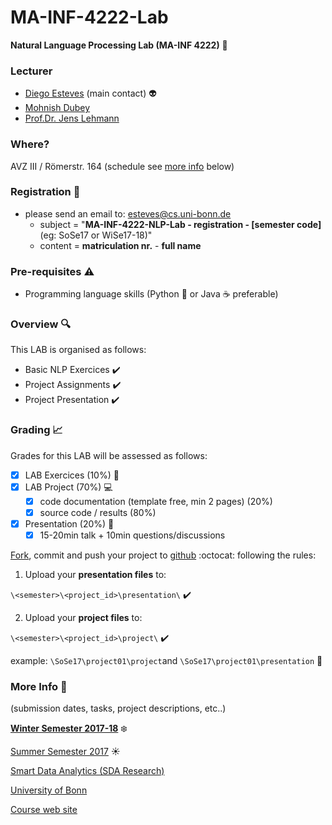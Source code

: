 # MA-INF-4222-Lab
**Natural Language Processing Lab (MA-INF 4222)** :speech_balloon:

### Lecturer 
- [Diego Esteves](http://sda.cs.uni-bonn.de/people/diego-esteves/) (main contact) :alien:
- [Mohnish Dubey](http://sda.cs.uni-bonn.de/people/mohnish-dubey/)
- [Prof.Dr. Jens Lehmann](http://sda.cs.uni-bonn.de/people/prof-dr-jens-lehmann/)

### Where?
AVZ III / Römerstr. 164	(schedule see [more info](https://github.com/SmartDataAnalytics/MA-INF-4222-NLP-Lab#more-info-calendar) below)

### Registration :email:
- please send an email to: esteves@cs.uni-bonn.de
    - subject = "**MA-INF-4222-NLP-Lab - registration - [semester code]** (eg: SoSe17 or WiSe17-18)"
    - content = **matriculation nr.** - **full name** 

### Pre-requisites :warning:
- Programming language skills (Python :snake: or Java :coffee: preferable) 

### Overview :mag:
This LAB is organised as follows:

- Basic NLP Exercices :heavy_check_mark:
- Project Assignments :heavy_check_mark:
- Project Presentation :heavy_check_mark:

### Grading :chart_with_upwards_trend:
Grades for this LAB will be assessed as follows:
- [x] LAB Exercices (10%) :memo:
- [x] LAB Project (70%) :computer:
  - [x] code documentation (template free, min 2 pages) (20%)
  - [x] source code / results (80%)
- [x] Presentation (20%) :microphone:
  - [x] 15-20min talk + 10min questions/discussions

[Fork](https://guides.github.com/activities/forking/), commit and push your project to [github](https://github.com/SmartDataAnalytics/MA-INF-4222-Lab) :octocat: following the rules:

1) Upload your **presentation files** to: 

```\<semester>\<project_id>\presentation\``` :heavy_check_mark:

2) Upload your **project files** to: 

```\<semester>\<project_id>\project\``` :heavy_check_mark:

example: ```\SoSe17\project01\project```and ```\SoSe17\project01\presentation``` :floppy_disk:

### More Info :calendar:
(submission dates, tasks, project descriptions, etc..)

[**Winter Semester 2017-18**](https://github.com/SmartDataAnalytics/MA-INF-4222-NLP-Lab/tree/master/2017-18_WiSe) :snowflake:

[Summer Semester 2017](https://github.com/SmartDataAnalytics/MA-INF-4222-NLP-Lab/tree/master/2017_SoSe) :sunny:

[Smart Data Analytics (SDA Research)](http://sda.cs.uni-bonn.de/)

[University of Bonn](https://www.uni-bonn.de/the-university)

[Course web site](http://sda.cs.uni-bonn.de/teaching/nlp/)
